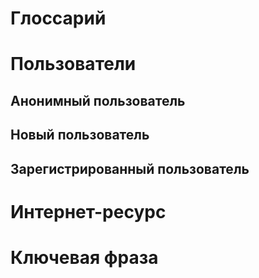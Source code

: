 # Глоссарий

# Пользователи
## Анонимный пользователь
## Новый пользователь
## Зарегистрированный пользователь
# Интернет-ресурс
# Ключевая фраза
